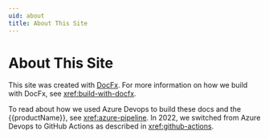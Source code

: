 ```yaml
---
uid: about
title: About This Site
---
```

# About This Site

This site was created with [DocFx][docfx]. For more information on how we build with DocFx, see <xref:build-with-docfx>. 

To read about how we used Azure Devops to build these docs and the {{productName}}, see <xref:azure-pipeline>. In 2022, we switched from Azure Devops to GitHub Actions as described in <xref:github-actions>.

[docfx]: https://dotnet.github.io/docfx/
